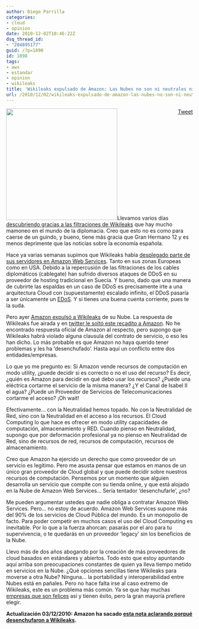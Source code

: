 ```yaml
---
author: Diego Parrilla
categories:
- cloud
- opinion
date: 2010-12-02T10:46:22Z
dsq_thread_id:
- "204895177"
guid: /?p=1898
id: 1898
tags:
- aws
- estandar
- opinion
- wikileaks
title: 'Wikileaks expulsado de Amazon: Las Nubes no son ni neutrales ni abiertas'
url: /2010/12/02/wikileaks-expulsado-de-amazon-las-nubes-no-son-ni-neutrales-ni-libres/
---
```


<div style="float: right; margin-left: 10px;">
  <a href="https://twitter.com/share" class="twitter-share-button" data-via="nubeblog" data-hashtags="aws,estandar,opinion,wikileaks" data-count="vertical" data-url="/2010/12/02/wikileaks-expulsado-de-amazon-las-nubes-no-son-ni-neutrales-ni-libres/">Tweet</a>
</div>

[<img class="alignright size-medium wp-image-1899" title="Logo_portal_Wikileaks" src="/wp-content/uploads/Logo_portal_Wikileaks-300x300.jpg" alt="" width="300" height="300" srcset="/wp-content/uploads/Logo_portal_Wikileaks-300x300.jpg 300w, /wp-content/uploads/Logo_portal_Wikileaks-150x150.jpg 150w, /wp-content/uploads/Logo_portal_Wikileaks.jpg 340w" sizes="(max-width: 300px) 100vw, 300px" />](/wp-content/uploads/Logo_portal_Wikileaks.jpg)Llevamos varios días [descubriendo gracias a las filtraciones de Wikileaks](http://www.elpais.com/articulo/internacional/Wikileaks/acaba/diplomacia/clasica/elpepuint/20101129elpepuint_41/Tes) que hay mucho mamoneo en el mundo de la diplomacia. Creo que esto no es como para caerse de un guindo, y bueno, tiene más gracia que Gran Hermano 12 y es menos deprimente que las noticias sobre la economía española.

Hace ya varias semanas supimos que Wikileaks había [desplegado parte de sus servidores en Amazon Web Services](http://news.netcraft.com/archives/2010/10/27/wikileaks-edges-away-from-the-us.html). Tanto en sus zonas Europeas como en USA. Debido a la repercusión de las filtraciones de los cables diplomáticos (cablegate) han sufrido diversos ataques de DDoS en su proveedor de hosting tradicional en Suecia. Y bueno, dado que una manera de cubrirte las espaldas en un caso de DDoS es precisamente irte a una arquitectura Cloud con (supuestamente) escalado infinito, el DDoS pasaría a ser únicamente un [EDoS](/2009/01/27/los-riesgos-del-escalado-automatico-edos-economic-denial-of-sustainability/). Y si tienes una buena cuenta corriente, pues te la suda.

Pero ayer [Amazon expulsó a Wikileaks](http://www.itespresso.es/amazon-deja-de-acoger-a-wikileaks-48391.html) de su Nube. La respuesta de Wikileaks fue airada y en [twitter le soltó este recadito a Amazon](http://twitter.com/#!/wikileaks/statuses/10073870316863488). No he encontrado respuesta oficial de Amazon al respecto, pero supongo que Wikileaks habrá violado alguna clausula del contrato de servicio, o eso les han dicho. Lo más probable es que Amazon no haya querido tener problemas y les ha &#8216;desenchufado&#8217;. Hasta aquí un conflicto entre dos entidades/empresas.

Lo que yo me pregunto es: Si Amazon vende recursos de computación en modo utility, ¿puede decidir si es correcto o no el uso del recurso? Es decir, ¿quién es Amazon para decidir en qué debo usar los recursos? ¿Puede una eléctrica cortarme el servicio de la misma manera? ¿Y el Canal de Isabel II el agua? ¿Puede un Proveedor de Servicios de Telecomunicaciones cortarme el acceso? ¡Oh wait!

Efectivamente&#8230; con la Neutralidad hemos topado. No con la Neutralidad de Red, sino con la Neutralidad en el acceso a los recursos. El Cloud Computing lo que hace es ofrecer en modo utility capacidades de computación, almacenamiento y RED. Cuando pienso en Neutralidad, supongo que por deformación profesional ya no pienso en Neutralidad de Red, sino de recursos de red, recursos de computación, recursos de almacenamiento.

Creo que Amazon ha ejercido un derecho que como proveedor de un servicio es legítimo. Pero me asusta pensar que estamos en manos de un único gran proveedor de Cloud global y que puede decidir sobre nuestros recursos de computación. Pensemos por un momento que alguien desarrolla un servicio que compite con su tienda online, y que está alojado en la Nube de Amazon Web Services&#8230; Sería tentador &#8216;desenchufarle&#8217;, ¿no?

Me pueden argumentar ustedes que nadie obliga a contratar Amazon Web Services. Pero&#8230; no estoy de acuerdo. Amazon Web Services supone más del 90% de los servicios de Cloud Pública del mundo. Es un monopolio de facto. Para poder competir en muchos casos el uso del Cloud Computing es inevitable. Por lo que a la fuerza ahorcan: pasarás por el aro para tu supervivencia, o te quedarás en un proveedor &#8216;legacy&#8217; sin los beneficios de la Nube.

Llevo más de dos años abogando por la creación de más proveedores de cloud basados en estándares y abiertos. Todo esto que estoy apuntando aquí arriba son preocupaciones constantes de quien ya lleva tiempo metido en servicios en la Nube. ¿Qué opciones sencillas tiene Wikileaks para moverse a otra Nube? Ninguna&#8230; la portabilidad y interoperabilidad entre Nubes está en pañales. Pero no hace falta irse al caso extremo de Wikileaks, este es un problema más común. Ya se que hay muchas [empresas que son felices](/2010/10/28/el-caso-de-exito-de-netflix-como-una-gran-corporacion-migra-a-la-nube-publica/) así y tienen éxito, pero la gran mayoría prefiere elegir.

**Actualización 03/12/2010: Amazon ha sacado [esta nota aclarando porqué desenchufaron a Wikileaks](http://aws.amazon.com/message/65348/).**
